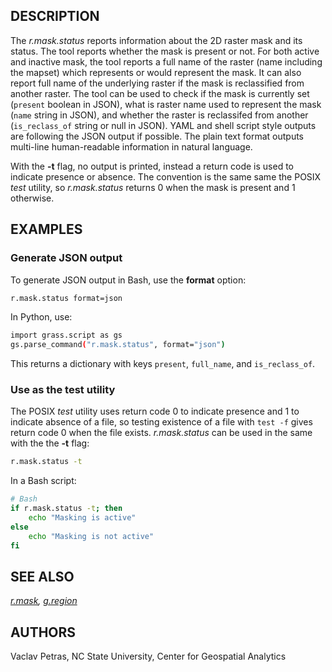 ## DESCRIPTION

The *r.mask.status* reports information about the 2D raster mask and its
status. The tool reports whether the mask is present or not. For both
active and inactive mask, the tool reports a full name of the raster
(name including the mapset) which represents or would represent the
mask. It can also report full name of the underlying raster if the mask
is reclassified from another raster. The tool can be used to check if
the mask is currently set (`present` boolean in JSON), what is raster
name used to represent the mask (`name` string in JSON), and whether the
raster is reclassifed from another (`is_reclass_of` string or null in
JSON). YAML and shell script style outputs are following the JSON output
if possible. The plain text format outputs multi-line human-readable
information in natural language.

With the **-t** flag, no output is printed, instead a return code is
used to indicate presence or absence. The convention is the same same
the POSIX *test* utility, so *r.mask.status* returns 0 when the mask is
present and 1 otherwise.

## EXAMPLES

### Generate JSON output

To generate JSON output in Bash, use the **format** option:

```sh
r.mask.status format=json
```

In Python, use:

```sh
import grass.script as gs
gs.parse_command("r.mask.status", format="json")
```

This returns a dictionary with keys `present`, `full_name`, and
`is_reclass_of`.

### Use as the test utility

The POSIX *test* utility uses return code 0 to indicate presence and 1
to indicate absence of a file, so testing existence of a file with
`test -f` gives return code 0 when the file exists. *r.mask.status* can
be used in the same with the the **-t** flag:

```sh
r.mask.status -t
```

In a Bash script:

```sh
# Bash
if r.mask.status -t; then
    echo "Masking is active"
else
    echo "Masking is not active"
fi
```

## SEE ALSO

*[r.mask](r.mask.md), [g.region](g.region.md)*

## AUTHORS

Vaclav Petras, NC State University, Center for Geospatial Analytics
